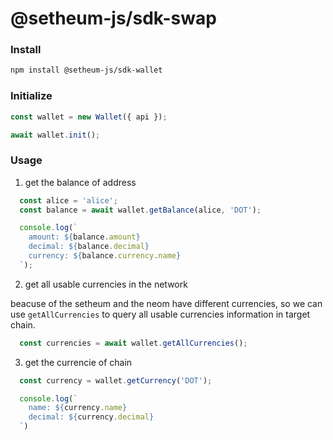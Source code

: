 # @setheum-js/sdk-swap

### Install
```bash
npm install @setheum-js/sdk-wallet
```

### Initialize

```js
const wallet = new Wallet({ api });

await wallet.init();
```

### Usage

1. get the balance of address

```js
  const alice = 'alice';
  const balance = await wallet.getBalance(alice, 'DOT');

  console.log(`
    amount: ${balance.amount}
    decimal: ${balance.decimal}
    currency: ${balance.currency.name}
  `);
```

2. get all usable currencies in the network

beacuse of the setheum and the neom have different currencies, so we can use `getAllCurrencies` to query all usable currencies information in target chain.

```js
  const currencies = await wallet.getAllCurrencies();
```

3. get the currencie of chain

```js
  const currency = wallet.getCurrency('DOT');

  console.log(`
    name: ${currency.name}
    decimal: ${currency.decimal}
  `)
```